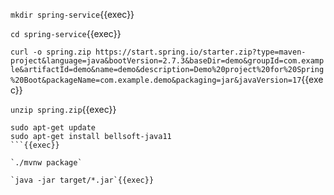 `mkdir spring-service`{{exec}}

`cd spring-service`{{exec}}

`curl -o spring.zip https://start.spring.io/starter.zip?type=maven-project&language=java&bootVersion=2.7.3&baseDir=demo&groupId=com.example&artifactId=demo&name=demo&description=Demo%20project%20for%20Spring%20Boot&packageName=com.example.demo&packaging=jar&javaVersion=17`{{exec}}

`unzip spring.zip`{{exec}}

```shell
sudo apt-get update
sudo apt-get install bellsoft-java11
```{{exec}}

`./mvnw package`

`java -jar target/*.jar`{{exec}}

